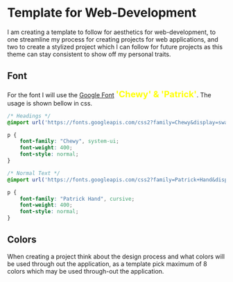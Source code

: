 # Template for Web-Development
I am creating a template to follow for aesthetics for web-development, to one streamline my process for creating projects for web applications, and two to create a stylized project which I can follow for future projects as this theme can stay consistent to show off my personal traits.

## Font
For the font I will use the [Google Font](https://fonts.google.com/) <span style="color:yellow; font-weight:bold; font-size:20px;">'Chewy' & 'Patrick'</span>. The usage is shown bellow in css.
```css
/* Headings */
@import url('https://fonts.googleapis.com/css2?family=Chewy&display=swap');

p {
    font-family: "Chewy", system-ui;
    font-weight: 400;
    font-style: normal;
}

/* Normal Text */
@import url('https://fonts.googleapis.com/css2?family=Patrick+Hand&display=swap');

p {
    font-family: "Patrick Hand", cursive;
    font-weight: 400;
    font-style: normal;
}

```

## Colors
When creating a project think about the design process and what colors will be used through out the application, as a template pick maximum of 8 colors which may be used through-out the application.
```css

```